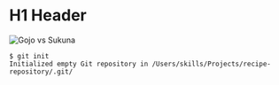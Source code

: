 # H1 Header
![Gojo vs Sukuna](https://i.pinimg.com/originals/fb/62/0a/fb620a8601805291e37c4c9fb75e1434.gif)
```
$ git init
Initialized empty Git repository in /Users/skills/Projects/recipe-repository/.git/
```
